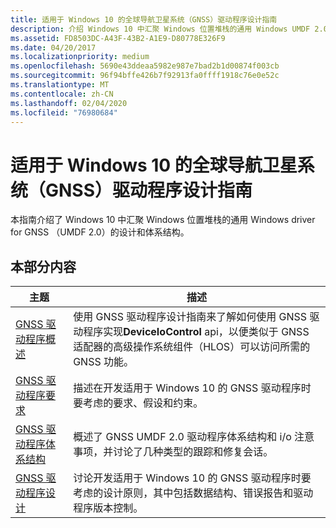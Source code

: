 ```yaml
---
title: 适用于 Windows 10 的全球导航卫星系统（GNSS）驱动程序设计指南
description: 介绍 Windows 10 中汇聚 Windows 位置堆栈的通用 Windows UMDF 2.0 驱动程序的设计要求和体系结构。
ms.assetid: FD8503DC-A43F-43B2-A1E9-D80778E326F9
ms.date: 04/20/2017
ms.localizationpriority: medium
ms.openlocfilehash: 5690e43ddeaa5982e987e7bad2b1d00874f003cb
ms.sourcegitcommit: 96f94bffe426b7f92913fa0ffff1918c76e0e52c
ms.translationtype: MT
ms.contentlocale: zh-CN
ms.lasthandoff: 02/04/2020
ms.locfileid: "76980684"
---
```

# <a name="global-navigation-satellite-system-gnss-driver-design-guide-for-windows-10"></a>适用于 Windows 10 的全球导航卫星系统（GNSS）驱动程序设计指南

本指南介绍了 Windows 10 中汇聚 Windows 位置堆栈的通用 Windows driver for GNSS （UMDF 2.0）的设计和体系结构。

## <a name="in-this-section"></a>本部分内容

| 主题 | 描述 |
| --- | --- |
| [GNSS 驱动程序概述](gnss-driver-overview.md) | 使用 GNSS 驱动程序设计指南来了解如何使用 GNSS 驱动程序实现**DeviceIoControl** api，以便类似于 GNSS 适配器的高级操作系统组件（HLOS）可以访问所需的 GNSS 功能。 |
| [GNSS 驱动程序要求](gnss-driver-requirements.md) | 描述在开发适用于 Windows 10 的 GNSS 驱动程序时要考虑的要求、假设和约束。 |
| [GNSS 驱动程序体系结构](gnss-driver-architecture.md) | 概述了 GNSS UMDF 2.0 驱动程序体系结构和 i/o 注意事项，并讨论了几种类型的跟踪和修复会话。 |
| [GNSS 驱动程序设计](gnss-driver-design.md) | 讨论开发适用于 Windows 10 的 GNSS 驱动程序时要考虑的设计原则，其中包括数据结构、错误报告和驱动程序版本控制。 |
